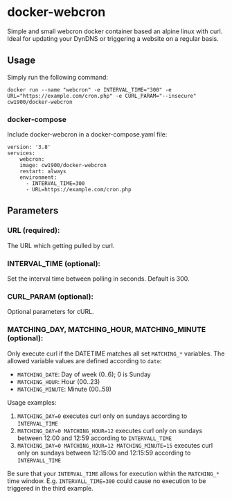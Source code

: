 # docker-webcron

Simple and small webcron docker container based an alpine linux with curl. Ideal for updating your DynDNS or triggering a website on a regular basis.

## Usage
Simply run the following command:
```
docker run --name "webcron" -e INTERVAL_TIME="300" -e URL="https://example.com/cron.php" -e CURL_PARAM="--insecure" cw1900/docker-webcron
```
### docker-compose

Include docker-webcron in a docker-compose.yaml file:

```
version: '3.8'
services:
    webcron:
    image: cw1900/docker-webcron
    restart: always
    environment:
      - INTERVAL_TIME=300
      - URL=https://example.com/cron.php
```
 
## Parameters

### URL (required):
The URL which getting pulled by curl.

### INTERVAL_TIME (optional):
Set the interval time between polling in seconds. Default is 300.
 
### CURL_PARAM (optional):
Optional parameters for cURL.

### MATCHING_DAY, MATCHING_HOUR, MATCHING_MINUTE (optional):
Only execute curl if the DATETIME matches all set `MATCHING_*` variables.
The allowed variable values are defined according to `date`:

* `MATCHING_DATE`: Day of week (0..6); 0 is Sunday
* `MATCHING_HOUR`: Hour (00..23)
* `MATCHING_MINUTE`: Minute (00..59)

Usage examples:

1. `MATCHING_DAY=0` executes curl only on sundays according to `INTERVAL_TIME`
2. `MATCHING_DAY=0 MATCHING_HOUR=12` executes curl only on sundays between 12:00 and 12:59 according to `INTERVALL_TIME`
3. `MATCHING_DAY=0 MATCHING_HOUR=12 MATCHING_MINUTE=15` executes curl only on sundays between 12:15:00 and 12:15:59 according to `INTERVALL_TIME`

Be sure that your `INTERVAL_TIME` allows for execution within the `MATCHING_*` time window.
E.g. `INTERVALL_TIME=300` could cause no execution to be triggered in the third example.
